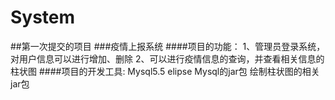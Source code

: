 # System
##第一次提交的项目 
###疫情上报系统
####项目的功能：
1、管理员登录系统，对用户信息可以进行增加、删除
2、可以进行疫情信息的查询，并查看相关信息的柱状图
####项目的开发工具:
Mysql5.5
elipse
Mysql的jar包
绘制柱状图的相关jar包
